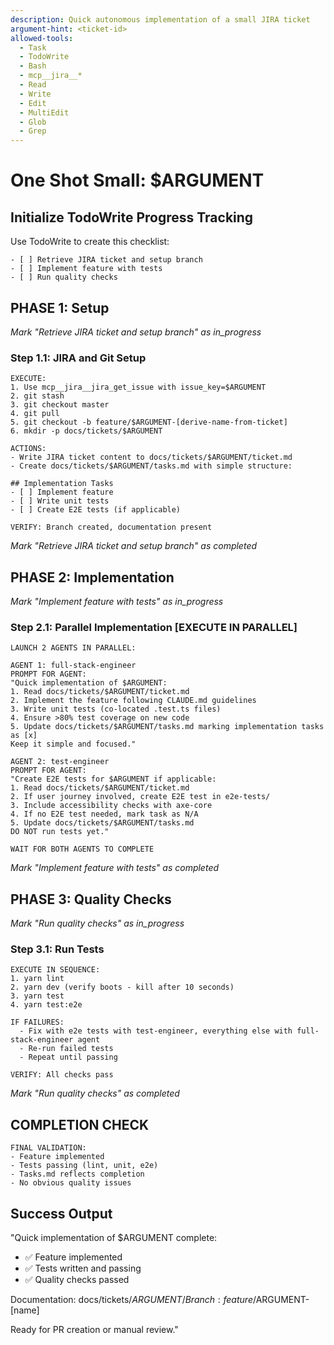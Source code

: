 ```yaml
---
description: Quick autonomous implementation of a small JIRA ticket
argument-hint: <ticket-id>
allowed-tools:
  - Task
  - TodoWrite
  - Bash
  - mcp__jira__*
  - Read
  - Write
  - Edit
  - MultiEdit
  - Glob
  - Grep
---
```


# One Shot Small: $ARGUMENT

## Initialize TodoWrite Progress Tracking
Use TodoWrite to create this checklist:
```
- [ ] Retrieve JIRA ticket and setup branch
- [ ] Implement feature with tests
- [ ] Run quality checks
```

## PHASE 1: Setup
*Mark "Retrieve JIRA ticket and setup branch" as in_progress*

### Step 1.1: JIRA and Git Setup
```
EXECUTE:
1. Use mcp__jira__jira_get_issue with issue_key=$ARGUMENT
2. git stash
3. git checkout master
4. git pull
5. git checkout -b feature/$ARGUMENT-[derive-name-from-ticket]
6. mkdir -p docs/tickets/$ARGUMENT

ACTIONS:
- Write JIRA ticket content to docs/tickets/$ARGUMENT/ticket.md
- Create docs/tickets/$ARGUMENT/tasks.md with simple structure:

## Implementation Tasks
- [ ] Implement feature
- [ ] Write unit tests
- [ ] Create E2E tests (if applicable)

VERIFY: Branch created, documentation present
```
*Mark "Retrieve JIRA ticket and setup branch" as completed*

## PHASE 2: Implementation
*Mark "Implement feature with tests" as in_progress*

### Step 2.1: Parallel Implementation [EXECUTE IN PARALLEL]

```
LAUNCH 2 AGENTS IN PARALLEL:

AGENT 1: full-stack-engineer
PROMPT FOR AGENT:
"Quick implementation of $ARGUMENT:
1. Read docs/tickets/$ARGUMENT/ticket.md
2. Implement the feature following CLAUDE.md guidelines
3. Write unit tests (co-located .test.ts files)
4. Ensure >80% test coverage on new code
5. Update docs/tickets/$ARGUMENT/tasks.md marking implementation tasks as [x]
Keep it simple and focused."

AGENT 2: test-engineer
PROMPT FOR AGENT:
"Create E2E tests for $ARGUMENT if applicable:
1. Read docs/tickets/$ARGUMENT/ticket.md
2. If user journey involved, create E2E test in e2e-tests/
3. Include accessibility checks with axe-core
4. If no E2E test needed, mark task as N/A
5. Update docs/tickets/$ARGUMENT/tasks.md
DO NOT run tests yet."

WAIT FOR BOTH AGENTS TO COMPLETE
```
*Mark "Implement feature with tests" as completed*

## PHASE 3: Quality Checks
*Mark "Run quality checks" as in_progress*

### Step 3.1: Run Tests
```
EXECUTE IN SEQUENCE:
1. yarn lint
2. yarn dev (verify boots - kill after 10 seconds)
3. yarn test
4. yarn test:e2e

IF FAILURES:
  - Fix with e2e tests with test-engineer, everything else with full-stack-engineer agent
  - Re-run failed tests
  - Repeat until passing

VERIFY: All checks pass
```
*Mark "Run quality checks" as completed*

## COMPLETION CHECK
```
FINAL VALIDATION:
- Feature implemented
- Tests passing (lint, unit, e2e)
- Tasks.md reflects completion
- No obvious quality issues
```

## Success Output
"Quick implementation of $ARGUMENT complete:
- ✅ Feature implemented
- ✅ Tests written and passing
- ✅ Quality checks passed

Documentation: docs/tickets/$ARGUMENT/
Branch: feature/$ARGUMENT-[name]

Ready for PR creation or manual review."